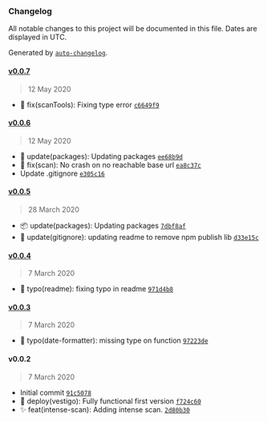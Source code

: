 ### Changelog

All notable changes to this project will be documented in this file. Dates are displayed in UTC.

Generated by [`auto-changelog`](https://github.com/CookPete/auto-changelog).

#### [v0.0.7](https://github.com/crimson-med/vestigo/compare/v0.0.6...v0.0.7)

> 12 May 2020

- :bug: fix(scanTools): Fixing type error [`c6649f9`](https://github.com/crimson-med/vestigo/commit/c6649f96cd64a185d337bd5afb16e2427375299a)

#### [v0.0.6](https://github.com/crimson-med/vestigo/compare/v0.0.5...v0.0.6)

> 12 May 2020

- :bento: update(packages): Updating packages [`ee68b9d`](https://github.com/crimson-med/vestigo/commit/ee68b9d98d526a71d281e6973642c1bff9b06de8)
- :bug: fix(scan): No crash on no reachable base url [`ea8c37c`](https://github.com/crimson-med/vestigo/commit/ea8c37c2f59385f8ada534e2a2d40e36b3b38a2c)
- Update .gitignore [`e305c16`](https://github.com/crimson-med/vestigo/commit/e305c16bef26071ca24ebef399e019198929831f)

#### [v0.0.5](https://github.com/crimson-med/vestigo/compare/v0.0.4...v0.0.5)

> 28 March 2020

- :package: update(packages): Updating packages [`7dbf8af`](https://github.com/crimson-med/vestigo/commit/7dbf8af9ed4c59eb9a397116fcf0f361fb819a9f)
- :baggage_claim: update(gitignore): updating readme to remove npm publish lib [`d33e15c`](https://github.com/crimson-med/vestigo/commit/d33e15c763d36d83af036a288f8120428b879bb3)

#### [v0.0.4](https://github.com/crimson-med/vestigo/compare/v0.0.3...v0.0.4)

> 7 March 2020

- :pencil: typo(readme): fixing typo in readme [`971d4b8`](https://github.com/crimson-med/vestigo/commit/971d4b8e6f6446f6f133de2a8ffb8e0ce9455cec)

#### [v0.0.3](https://github.com/crimson-med/vestigo/compare/v0.0.2...v0.0.3)

> 7 March 2020

- :pencil: typo(date-formatter): missing type on function [`97223de`](https://github.com/crimson-med/vestigo/commit/97223de42e4b5da5afde4285efe94b96da61fbb2)

#### v0.0.2

> 7 March 2020

- Initial commit [`91c5078`](https://github.com/crimson-med/vestigo/commit/91c50788d74e69929a0534e2b347d509202f7546)
- :tada: deploy(vestigo): Fully functional first version [`f724c60`](https://github.com/crimson-med/vestigo/commit/f724c605abaa846807c33982524e282ac605072f)
- :sparkles: feat(intense-scan): Adding intense scan. [`2d80b30`](https://github.com/crimson-med/vestigo/commit/2d80b300eee0dfeb571cc0ce986b41b26835b824)
